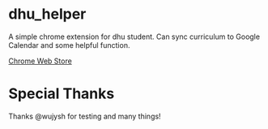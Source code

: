 dhu_helper
==========

A simple chrome extension for dhu student. Can sync curriculum to Google Calendar and some helpful function.

[Chrome Web Store](https://chrome.google.com/webstore/detail/dhu%E5%8A%A9%E6%89%8B/dbdiccchpialjennhfljglckcelbfpnb)

# Special Thanks
Thanks @wujysh for testing and many things!